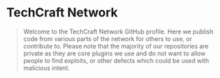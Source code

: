 # TechCraft Network
> Welcome to the TechCraft Network GitHub profile. Here we publish code from various parts of the network for others to use, or contribute to. Please note that the majority of our repositories are private as they are core plugins we use and do not want to allow people to find exploits, or other defects which could be used with malicious intent.
